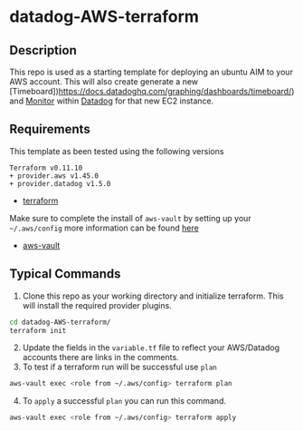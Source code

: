 # datadog-AWS-terraform

## Description
This repo is used as a starting template for deploying an ubuntu AIM to your AWS account. This will also create generate a new [Timeboard])https://docs.datadoghq.com/graphing/dashboards/timeboard/) and [Monitor](https://docs.datadoghq.com/monitors/) within [Datadog](https://www.datadoghq.com/) for that new EC2 instance.

## Requirements

This template as been tested using the following versions
```
Terraform v0.11.10
+ provider.aws v1.45.0
+ provider.datadog v1.5.0
```
- [terraform](https://www.terraform.io/intro/getting-started/install.html#installing-terraform)

Make sure to complete the install of `aws-vault` by setting up your `~/.aws/config` more information can be found [here](https://docs.aws.amazon.com/cli/latest/userguide/cli-chap-getting-started.html#cli-config-files)
- [aws-vault](https://github.com/99designs/aws-vault#installing)

## Typical Commands

1. Clone this repo as your working directory and initialize terraform. This will install the required provider plugins.
```bash
cd datadog-AWS-terraform/
terraform init
```
2. Update the fields in the `variable.tf` file to reflect your AWS/Datadog accounts there are links in the comments.
3. To test if a terraform run will be successful use `plan`
```bash
aws-vault exec <role from ~/.aws/config> terraform plan
```
4. To `apply` a successful `plan` you can run this command.
```bash
aws-vault exec <role from ~/.aws/config> terraform apply
```
